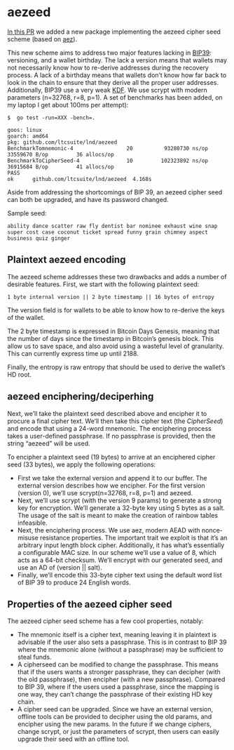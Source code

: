 # aezeed

[In this PR](https://github.com/lightningnetwork/lnd/pull/773) we added a new package implementing the aezeed cipher
seed scheme (based on [aez](http://web.cs.ucdavis.edu/~rogaway/aez/)).

This new scheme aims to address
two major features lacking in [BIP39](https://github.com/bitcoin/bips/blob/master/bip-0039.mediawiki): versioning, and a
wallet birthday. The lack a version means that wallets may not
necessarily know how to re-derive addresses during the recovery
process. A lack of a birthday means that wallets don’t know how far
back to look in the chain to ensure that they derive all the proper
user addresses. Additionally, BIP39 use a very weak [KDF](https://en.wikipedia.org/wiki/Key_derivation_function). We use
scrypt with modern parameters (n=32768, r=8, p=1). A set of benchmarks has
been added, on my laptop I get about 100ms per attempt):

```shell
$  go test -run=XXX -bench=.

goos: linux
goarch: amd64
pkg: github.com/ltcsuite/lnd/aezeed
BenchmarkTomnemonic-4                 20          93280730 ns/op        33559670 B/op         36 allocs/op
BenchmarkToCipherSeed-4               10         102323892 ns/op        36915684 B/op         41 allocs/op
PASS
ok      github.com/ltcsuite/lnd/aezeed  4.168s
```

Aside from addressing the shortcomings of BIP 39, an aezeed cipher seed
can both be upgraded, and have its password changed.

Sample seed:

```text
ability dance scatter raw fly dentist bar nominee exhaust wine snap super cost case coconut ticket spread funny grain chimney aspect business quiz ginger
```

## Plaintext aezeed encoding

The aezeed scheme addresses these two drawbacks and adds a number of
desirable features. First, we start with the following plaintext seed:

```text
1 byte internal version || 2 byte timestamp || 16 bytes of entropy
```

The version field is for wallets to be able to know how to re-derive
the keys of the wallet.

The 2 byte timestamp is expressed in Bitcoin Days Genesis, meaning that
the number of days since the timestamp in Bitcoin’s genesis block. This
allow us to save space, and also avoid using a wasteful level of
granularity. This can currently express time up until 2188.

Finally, the entropy is raw entropy that should be used to derive the
wallet’s HD root.

## aezeed enciphering/deciperhing

Next, we’ll take the plaintext seed described above and encipher it to
procure a final cipher text. We’ll then take this cipher text (the
_CipherSeed_) and encode that using a 24-word mnemonic. The enciphering
process takes a user-defined passphrase. If no passphrase is provided,
then the string “aezeed” will be used.

To encipher a plaintext seed (19 bytes) to arrive at an enciphered
cipher seed (33 bytes), we apply the following operations:

* First we take the external version and append it to our buffer. The
external version describes how we encipher. For the first version
(version 0), we’ll use scrypt(n=32768, r=8, p=1) and aezeed.
* Next, we’ll use scrypt (with the version 9 params) to generate a
strong key for encryption. We’ll generate a 32-byte key using 5 bytes
as a salt. The usage of the salt is meant to make the creation of
rainbow tables infeasible.
* Next, the enciphering process. We use aez, modern AEAD with
nonce-misuse resistance properties. The important trait we exploit is
that it’s an arbitrary input length block cipher. Additionally, it
has what’s essentially a configurable MAC size. In our scheme we’ll use
a value of 8, which acts as a 64-bit checksum. We’ll encrypt with our
generated seed, and use an AD of (version || salt).
* Finally, we’ll encode this 33-byte cipher text using the default
word list of BIP 39 to produce 24 English words.

## Properties of the aezeed cipher seed

The aezeed cipher seed scheme has a few cool properties, notably:

* The mnemonic itself is a cipher text, meaning leaving it in
plaintext is advisable if the user also sets a passphrase. This is in
contrast to BIP 39 where the mnemonic alone (without a passphrase) may
be sufficient to steal funds.
* A cipherseed can be modified to change the passphrase. This
means that if the users wants a stronger passphrase, they can decipher
(with the old passphrase), then encipher (with a new passphrase).
Compared to BIP 39, where if the users used a passphrase, since the
mapping is one way, they can’t change the passphrase of their existing
HD key chain.
* A cipher seed can be upgraded. Since we have an external version,
offline tools can be provided to decipher using the old params, and
encipher using the new params. In the future if we change ciphers,
change scrypt, or just the parameters of scrypt, then users can easily
upgrade their seed with an offline tool.
